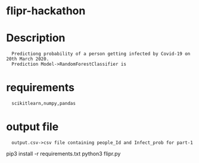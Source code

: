 # flipr-hackathon
#   Description
      Predictiong probability of a person getting infected by Covid-19 on 20th March 2020.
      Prediction Model->RandomForestClassifier is
#   requirements
      scikitlearn,numpy,pandas
#   output file
      output.csv->csv file containing people_Id and Infect_prob for part-1
      
pip3 install -r requirements.txt
python3 flipr.py
